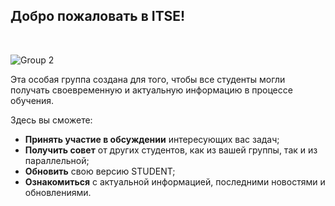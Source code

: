 ## Добро пожаловать в ITSE!
<br>

![Group 2](https://github.com/user-attachments/assets/75f11001-9669-4f27-b091-2521c71614b3)

Эта особая группа создана для того, чтобы все студенты могли получать своевременную и актуальную информацию в процессе обучения.

Здесь вы сможете:

- **Принять участие в обсуждении** интересующих вас задач;
- **Получить совет** от других студентов, как из вашей группы, так и из параллельной;
- **Обновить** свою версию STUDENT;
- **Ознакомиться** с актуальной информацией, последними новостями и обновлениями.

